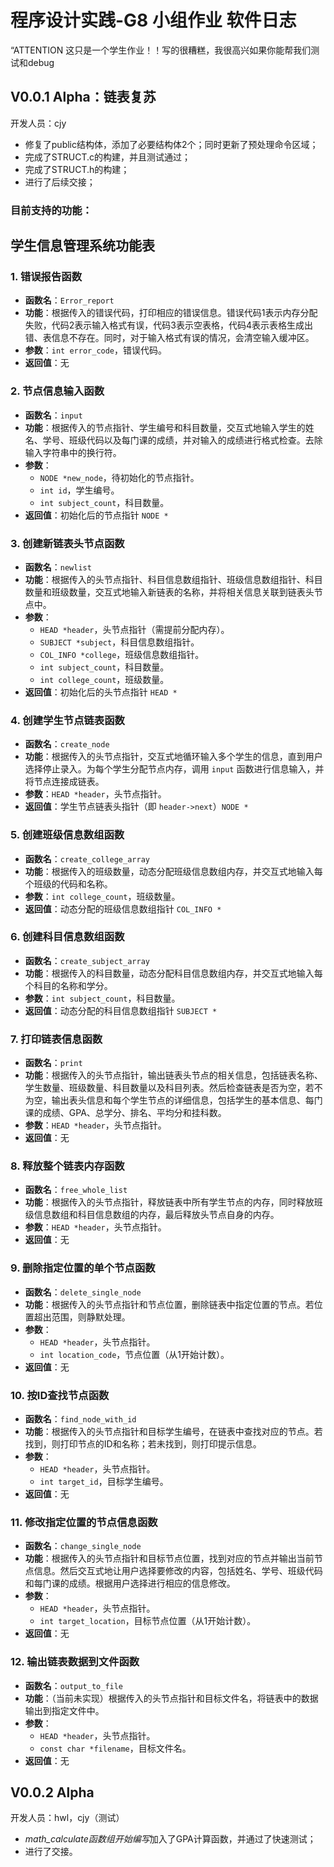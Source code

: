# 程序设计实践-G8 小组作业 软件日志

“ATTENTION 这只是一个学生作业！！写的很糟糕，我很高兴如果你能帮我们测试和debug
## V0.0.1 Alpha：链表复苏
开发人员：cjy
* 修复了public结构体，添加了必要结构体2个；同时更新了预处理命令区域；
* 完成了STRUCT.c的构建，并且测试通过；
* 完成了STRUCT.h的构建；
* 进行了后续交接；

### 目前支持的功能：
## 学生信息管理系统功能表

### 1. 错误报告函数
- **函数名**：`Error_report`
- **功能**：根据传入的错误代码，打印相应的错误信息。错误代码1表示内存分配失败，代码2表示输入格式有误，代码3表示空表格，代码4表示表格生成出错、表信息不存在。同时，对于输入格式有误的情况，会清空输入缓冲区。
- **参数**：`int error_code`，错误代码。
- **返回值**：无

### 2. 节点信息输入函数
- **函数名**：`input`
- **功能**：根据传入的节点指针、学生编号和科目数量，交互式地输入学生的姓名、学号、班级代码以及每门课的成绩，并对输入的成绩进行格式检查。去除输入字符串中的换行符。
- **参数**：
  - `NODE *new_node`，待初始化的节点指针。
  - `int id`，学生编号。
  - `int subject_count`，科目数量。
- **返回值**：初始化后的节点指针 `NODE *`

### 3. 创建新链表头节点函数
- **函数名**：`newlist`
- **功能**：根据传入的头节点指针、科目信息数组指针、班级信息数组指针、科目数量和班级数量，交互式地输入新链表的名称，并将相关信息关联到链表头节点中。
- **参数**：
  - `HEAD *header`，头节点指针（需提前分配内存）。
  - `SUBJECT *subject`，科目信息数组指针。
  - `COL_INFO *college`，班级信息数组指针。
  - `int subject_count`，科目数量。
  - `int college_count`，班级数量。
- **返回值**：初始化后的头节点指针 `HEAD *`

### 4. 创建学生节点链表函数
- **函数名**：`create_node`
- **功能**：根据传入的头节点指针，交互式地循环输入多个学生的信息，直到用户选择停止录入。为每个学生分配节点内存，调用 `input` 函数进行信息输入，并将节点连接成链表。
- **参数**：`HEAD *header`，头节点指针。
- **返回值**：学生节点链表头指针（即 `header->next`）`NODE *`

### 5. 创建班级信息数组函数
- **函数名**：`create_college_array`
- **功能**：根据传入的班级数量，动态分配班级信息数组内存，并交互式地输入每个班级的代码和名称。
- **参数**：`int college_count`，班级数量。
- **返回值**：动态分配的班级信息数组指针 `COL_INFO *`

### 6. 创建科目信息数组函数
- **函数名**：`create_subject_array`
- **功能**：根据传入的科目数量，动态分配科目信息数组内存，并交互式地输入每个科目的名称和学分。
- **参数**：`int subject_count`，科目数量。
- **返回值**：动态分配的科目信息数组指针 `SUBJECT *`

### 7. 打印链表信息函数
- **函数名**：`print`
- **功能**：根据传入的头节点指针，输出链表头节点的相关信息，包括链表名称、学生数量、班级数量、科目数量以及科目列表。然后检查链表是否为空，若不为空，输出表头信息和每个学生节点的详细信息，包括学生的基本信息、每门课的成绩、GPA、总学分、排名、平均分和挂科数。
- **参数**：`HEAD *header`，头节点指针。
- **返回值**：无

### 8. 释放整个链表内存函数
- **函数名**：`free_whole_list`
- **功能**：根据传入的头节点指针，释放链表中所有学生节点的内存，同时释放班级信息数组和科目信息数组的内存，最后释放头节点自身的内存。
- **参数**：`HEAD *header`，头节点指针。
- **返回值**：无

### 9. 删除指定位置的单个节点函数
- **函数名**：`delete_single_node`
- **功能**：根据传入的头节点指针和节点位置，删除链表中指定位置的节点。若位置超出范围，则静默处理。
- **参数**：
  - `HEAD *header`，头节点指针。
  - `int location_code`，节点位置（从1开始计数）。
- **返回值**：无

### 10. 按ID查找节点函数
- **函数名**：`find_node_with_id`
- **功能**：根据传入的头节点指针和目标学生编号，在链表中查找对应的节点。若找到，则打印节点的ID和名称；若未找到，则打印提示信息。
- **参数**：
  - `HEAD *header`，头节点指针。
  - `int target_id`，目标学生编号。
- **返回值**：无

### 11. 修改指定位置的节点信息函数
- **函数名**：`change_single_node`
- **功能**：根据传入的头节点指针和目标节点位置，找到对应的节点并输出当前节点信息。然后交互式地让用户选择要修改的内容，包括姓名、学号、班级代码和每门课的成绩。根据用户选择进行相应的信息修改。
- **参数**：
  - `HEAD *header`，头节点指针。
  - `int target_location`，目标节点位置（从1开始计数）。
- **返回值**：无

### 12. 输出链表数据到文件函数
- **函数名**：`output_to_file`
- **功能**：（当前未实现）根据传入的头节点指针和目标文件名，将链表中的数据输出到指定文件中。
- **参数**：
  - `HEAD *header`，头节点指针。
  - `const char *filename`，目标文件名。
- **返回值**：无

## V0.0.2 Alpha 
开发人员：hwl，cjy（测试）
- *math_calculate函数组开始编写*加入了GPA计算函数，并通过了快速测试；
- 进行了交接。
